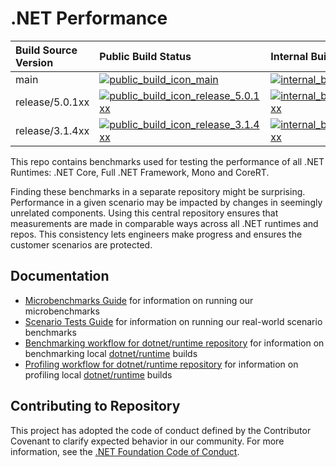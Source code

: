 # .NET Performance

| Build Source Version                        | Public Build Status                                                         | Internal Build Status                                                           |
| :------------------------------------------ | :-------------------------------------------------------------------------- | :------------------------------------------------------------------------------ |
| main                                        | [![public_build_icon_main]][public_build_status_main]                       | [![internal_build_icon_main]][internal_build_status_main]                       |
| release/5.0.1xx                             | [![public_build_icon_release_5.0.1xx]][public_build_status_release_5.0.1xx] | [![internal_build_icon_release_5.0.1xx]][internal_build_status_release_5.0.1xx] |
| release/3.1.4xx                             | [![public_build_icon_release_3.1.4xx]][public_build_status_release_3.1.4xx] | [![internal_build_icon_release_3.1.4xx]][internal_build_status_release_3.1.4xx] |

This repo contains benchmarks used for testing the performance of all .NET Runtimes: .NET Core, Full .NET Framework, Mono and CoreRT.

Finding these benchmarks in a separate repository might be surprising. Performance in a given scenario may be impacted by changes in seemingly unrelated components. Using this central repository ensures that measurements are made in comparable ways across all .NET runtimes and repos. This consistency lets engineers make progress and ensures the customer scenarios are protected.

## Documentation

* [Microbenchmarks Guide](./src/benchmarks/micro/README.md) for information on running our microbenchmarks
* [Scenario Tests Guide](./docs/scenarios-workflow.md) for information on running our real-world scenario benchmarks
* [Benchmarking workflow for dotnet/runtime repository](./docs/benchmarking-workflow-dotnet-runtime.md) for information on benchmarking local [dotnet/runtime](https://github.com/dotnet/runtime) builds
* [Profiling workflow for dotnet/runtime repository](./docs/profiling-workflow-dotnet-runtime.md) for information on profiling local [dotnet/runtime](https://github.com/dotnet/runtime) builds

## Contributing to Repository

This project has adopted the code of conduct defined by the Contributor Covenant to clarify expected behavior in our community. For more information, see the [.NET Foundation Code of Conduct](https://dotnetfoundation.org/code-of-conduct).

[public_build_icon_main]:                        https://dev.azure.com/dnceng-public/public/_apis/build/status/dotnet/performance/performance-ci?branchName=main
[public_build_status_main]:                      https://dev.azure.com/dnceng-public/public/_build/latest?definitionId=271&branchName=main
[internal_build_icon_main]:                      https://dev.azure.com/dnceng/internal/_apis/build/status/dotnet/performance/dotnet-performance?branchName=main
[internal_build_status_main]:                    https://dev.azure.com/dnceng/internal/_build/latest?definitionId=306&branchName=main

[public_build_icon_release_5.0.1xx]:             https://dev.azure.com/dnceng-public/public/_apis/build/status/dotnet/performance/performance-ci?branchName=release%2F5.0.1xx
[public_build_status_release_5.0.1xx]:           https://dev.azure.com/dnceng-public/public/_build/latest?definitionId=271&branchName=release%2F5.0.1xx
[internal_build_icon_release_5.0.1xx]:           https://dev.azure.com/dnceng/internal/_apis/build/status/dotnet/performance/dotnet-performance?branchName=release%2F5.0.1xx
[internal_build_status_release_5.0.1xx]:         https://dev.azure.com/dnceng/internal/_build/latest?definitionId=306&branchName=release%2F5.0.1xx

[public_build_icon_release_3.1.4xx]:             https://dev.azure.com/dnceng-public/public/_apis/build/status/dotnet/performance/performance-ci?branchName=release%2F3.1.4xx
[public_build_status_release_3.1.4xx]:           https://dev.azure.com/dnceng-public/public/_build/latest?definitionId=271&branchName=release%2F3.1.4xx
[internal_build_icon_release_3.1.4xx]:           https://dev.azure.com/dnceng/internal/_apis/build/status/dotnet/performance/dotnet-performance?branchName=release%2F3.1.4xx
[internal_build_status_release_3.1.4xx]:         https://dev.azure.com/dnceng/internal/_build/latest?definitionId=306&branchName=release%2F3.1.4xx
